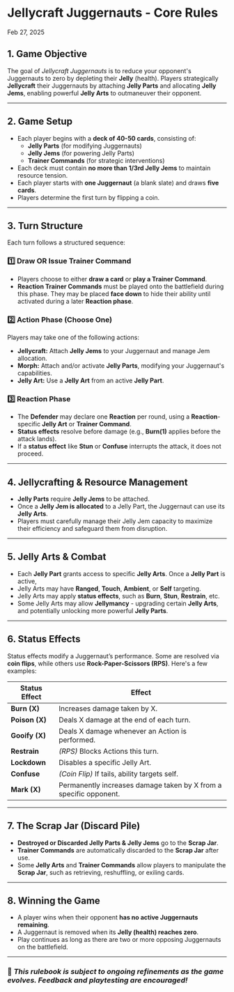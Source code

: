 # **Jellycraft Juggernauts - Core Rules**
Feb 27, 2025

## **1. Game Objective**
The goal of *Jellycraft Juggernauts* is to reduce your opponent's Juggernauts to zero by depleting their **Jelly** (health). Players strategically **Jellycraft** their Juggernauts by attaching **Jelly Parts** and allocating **Jelly Jems**, enabling powerful **Jelly Arts** to outmaneuver their opponent.

---

## **2. Game Setup**
- Each player begins with a **deck of 40-50 cards**, consisting of:
  - **Jelly Parts** (for modifying Juggernauts)
  - **Jelly Jems** (for powering Jelly Parts)
  - **Trainer Commands** (for strategic interventions)
- Each deck must contain **no more than 1/3rd Jelly Jems** to maintain resource tension.
- Each player starts with **one Juggernaut** (a blank slate) and draws **five cards**.
- Players determine the first turn by flipping a coin.

---

## **3. Turn Structure**
Each turn follows a structured sequence:

### **1️⃣ Draw OR Issue Trainer Command**
- Players choose to either **draw a card** or **play a Trainer Command**.
- **Reaction Trainer Commands** must be played onto the battlefield during this phase. They may be placed **face down** to hide their ability until activated during a later **Reaction phase**.

### **2️⃣ Action Phase (Choose One)**
Players may take one of the following actions:
- **Jellycraft:** Attach **Jelly Jems** to your Juggernaut and manage Jem allocation.
- **Morph:** Attach and/or activate **Jelly Parts**, modifying your Juggernaut's capabilities.
- **Jelly Art:** Use a **Jelly Art** from an active **Jelly Part**.

### **3️⃣ Reaction Phase**
- The **Defender** may declare one **Reaction** per round, using a **Reaction**-specific **Jelly Art** or **Trainer Command**.
- **Status effects** resolve before damage (e.g., **Burn(1)** applies before the attack lands).
- If a **status effect** like **Stun** or **Confuse** interrupts the attack, it does not proceed.

---

## **4. Jellycrafting & Resource Management**
- **Jelly Parts** require **Jelly Jems** to be attached.
- Once a **Jelly Jem is allocated** to a Jelly Part, the Juggernaut can use its **Jelly Arts**.
- Players must carefully manage their Jelly Jem capacity to maximize their efficiency and safeguard them from disruption.

---

## **5. Jelly Arts & Combat**
- Each **Jelly Part** grants access to specific **Jelly Arts**. Once a **Jelly Part** is active, 
- Jelly Arts may have **Ranged**, **Touch**, **Ambient**, or **Self** targeting.
- Jelly Arts may apply **status effects**, such as **Burn**, **Stun**, **Restrain**, etc.
- Some Jelly Arts may allow **Jellymancy** - upgrading certain **Jelly Arts**, and potentially unlocking more powerful **Jelly Parts**.

---

## **6. Status Effects**
Status effects modify a Juggernaut’s performance. Some are resolved via **coin flips**, while others use **Rock-Paper-Scissors (RPS)**. Here's a few examples:

| **Status Effect** | **Effect** |
|--------------|--------|
| **Burn (X)** | Increases damage taken by X. |
| **Poison (X)** | Deals X damage at the end of each turn. |
| **Gooify (X)** | Deals X damage whenever an Action is performed. |
| **Restrain** | *(RPS)* Blocks Actions this turn. |
| **Lockdown** | Disables a specific Jelly Art. |
| **Confuse** | *(Coin Flip)* If tails, ability targets self. |
| **Mark (X)** | Permanently increases damage taken by X from a specific opponent. |

---

## **7. The Scrap Jar (Discard Pile)**
- **Destroyed or Discarded Jelly Parts & Jelly Jems** go to the **Scrap Jar**.
- **Trainer Commands** are automatically discarded to the **Scrap Jar** after use.
- Some **Jelly Arts** and **Trainer Commands** allow players to manipulate the **Scrap Jar**, such as retrieving, reshuffling, or exiling cards.

---

## **8. Winning the Game**
- A player wins when their opponent **has no active Juggernauts remaining**.
- A Juggernaut is removed when its **Jelly (health) reaches zero**.
- Play continues as long as there are two or more opposing Juggernauts on the battlefield.

---

### 📌 *This rulebook is subject to ongoing refinements as the game evolves. Feedback and playtesting are encouraged!*

